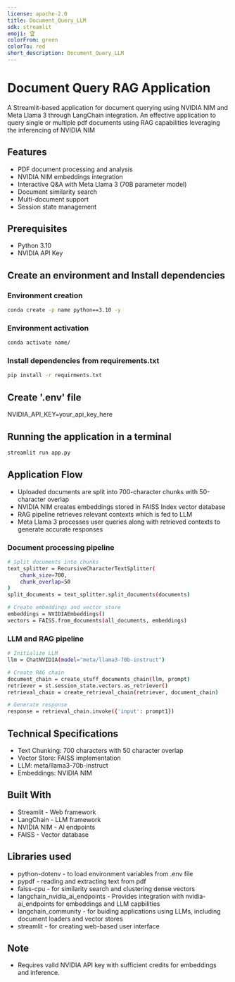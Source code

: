 ```yaml
---
license: apache-2.0
title: Document_Query_LLM
sdk: streamlit
emoji: 🏆
colorFrom: green
colorTo: red
short_description: Document_Query_LLM
---
```

# Document Query RAG Application

A Streamlit-based application for document querying using NVIDIA NIM and Meta Llama 3 through LangChain integration. An effective application to query single or multiple pdf documents using RAG capabilities leveraging the inferencing of NVIDIA NIM

## Features
- PDF document processing and analysis
- NVIDIA NIM embeddings integration
- Interactive Q&A with Meta Llama 3 (70B parameter model)
- Document similarity search
- Multi-document support
- Session state management

## Prerequisites
- Python 3.10
- NVIDIA API Key

## Create an environment and Install dependencies
### Environment creation
```bash
conda create -p name python==3.10 -y
```
### Environment activation
```bash
conda activate name/
```
### Install dependencies from requirements.txt
```bash
pip install -r requirments.txt
```
## Create '.env' file
NVIDIA_API_KEY=your_api_key_here

## Running the application in a terminal<br>
```bash
streamlit run app.py
```
## Application Flow
- Uploaded documents are split into 700-character chunks with 50-character overlap
- NVIDIA NIM creates embeddings stored in FAISS Index vector database
- RAG pipeline retrieves relevant contexts which is fed to LLM
- Meta Llama 3 processes user queries along with retrieved contexts to generate accurate responses
### Document processing pipeline
```bash
# Split documents into chunks
text_splitter = RecursiveCharacterTextSplitter(
    chunk_size=700, 
    chunk_overlap=50
)
split_documents = text_splitter.split_documents(documents)

# Create embeddings and vector store
embeddings = NVIDIAEmbeddings()
vectors = FAISS.from_documents(all_documents, embeddings)
```
### LLM and RAG pipeline
```bash
# Initialize LLM
llm = ChatNVIDIA(model="meta/llama3-70b-instruct")

# Create RAG chain
document_chain = create_stuff_documents_chain(llm, prompt)
retriever = st.session_state.vectors.as_retriever()
retrieval_chain = create_retrieval_chain(retriever, document_chain)

# Generate response
response = retrieval_chain.invoke({'input': prompt1})
```
## Technical Specifications
- Text Chunking: 700 characters with 50 character overlap
- Vector Store: FAISS implementation
- LLM: meta/llama3-70b-instruct
- Embeddings: NVIDIA NIM
## Built With
- Streamlit - Web framework
- LangChain - LLM framework
- NVIDIA NIM - AI endpoints
- FAISS - Vector database
## Libraries used
- python-dotenv - to load environment variables from .env file
- pypdf - reading and extracting text from pdf
- faiss-cpu - for similarity search and clustering dense vectors
- langchain_nvidia_ai_endpoints - Provides integration with nvidia-ai_endpoints for embeddings and LLM capbilities
- langchain_community -  for buiding applications using LLMs, including document loaders and vector stores
- streamlit - for creating web-based user interface
## Note
- Requires valid NVIDIA API key with sufficient credits for embeddings and inference.

